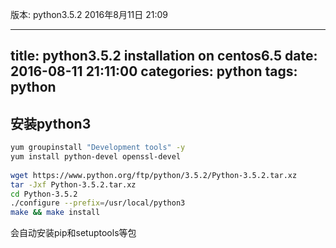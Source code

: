 版本: python3.5.2
2016年8月11日
21:09
 
---
title: python3.5.2 installation on centos6.5
date: 2016-08-11 21:11:00
categories: python
tags: python
---
## 安装python3
``` bash
yum groupinstall "Development tools" -y
yum install python-devel openssl-devel
 
wget https://www.python.org/ftp/python/3.5.2/Python-3.5.2.tar.xz
tar -Jxf Python-3.5.2.tar.xz
cd Python-3.5.2
./configure --prefix=/usr/local/python3
make && make install
```
会自动安装pip和setuptools等包
